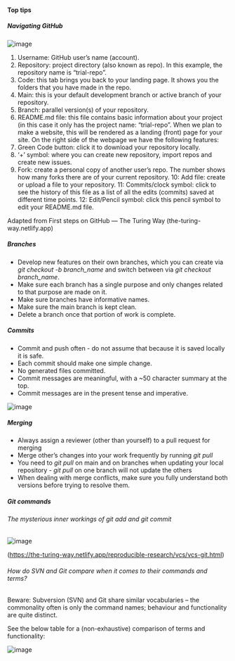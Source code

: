 


#### Top tips

##### Navigating GitHub

![image](https://github.com/ncpeters/DEMO/assets/131660276/3337e9c8-f42e-4904-a030-bab4d0c6cb39)

1. Username: GitHub user’s name (account).
2. Repository: project directory (also known as repo). In this example, the repository name is “trial-repo”.
3. Code: this tab brings you back to your landing page. It shows you the folders that you have made in the repo.
4. Main: this is your default development branch or active branch of your repository.
5. Branch: parallel version(s) of your repository.
6. README.md file: this file contains basic information about your project (in this case it only has the project name: “trial-repo”. When we plan to make a website, this will be rendered as a landing (front) page for your site.
On the right side of the webpage we have the following features:
7. Green Code button: click it to download your repository locally.
8. ‘+’ symbol: where you can create new repository, import repos and create new issues.
9. Fork: create a personal copy of another user’s repo. The number shows how many forks there are of your current repository.
10: Add file: create or upload a file to your repository.
11: Commits/clock symbol: click to see the history of this file as a list of all the edits (commits) saved at different time points.
12: Edit/Pencil symbol: click this pencil symbol to edit your README.md file.

Adapted from First steps on GitHub — The Turing Way (the-turing-way.netlify.app) 


##### Branches

- Develop new features on their own branches, which you can create via _git checkout -b branch_name_ and switch between via _git checkout branch_name_.
- Make sure each branch has a single purpose and only changes related to that purpose are made on it.
- Make sure branches have informative names.
- Make sure the main branch is kept clean.
- Delete a branch once that portion of work is complete.

##### Commits

- Commit and push often - do not assume that because it is saved locally it is safe.
- Each commit should make one simple change.
- No generated files committed.
- Commit messages are meaningful, with a ~50 character summary at the top.
- Commit messages are in the present tense and imperative.


![image](https://github.com/ncpeters/DEMO/assets/131660276/5fc97f97-b904-4f47-acc0-ed11678683a0)


##### Merging

- Always assign a reviewer (other than yourself) to a pull request for merging
- Merge other’s changes into your work frequently by running _git pull_
- You need to _git pull_ on main and on branches when updating your local repository - _git pull_ on one branch will not update the others
- When dealing with merge conflicts, make sure you fully understand both versions before trying to resolve them.


##### Git commands


###### The mysterious inner workings of _git add_ and  _git commit_

![image](https://github.com/ncpeters/DEMO/assets/131660276/730a81f8-755d-475a-a8fd-3c5d430c61bf)

(https://the-turing-way.netlify.app/reproducible-research/vcs/vcs-git.html)

###### How do SVN and Git compare when it comes to their commands and terms?

Beware: Subversion (SVN) and Git share similar vocabularies – the commonality often is only the command names; behaviour and functionality are quite distinct.

See the below table for a (non-exhaustive) comparison of terms and functionality: 

![image](https://github.com/ncpeters/DEMO/assets/131660276/a9a663af-0de9-4b06-8678-bce0fbcd4814)




